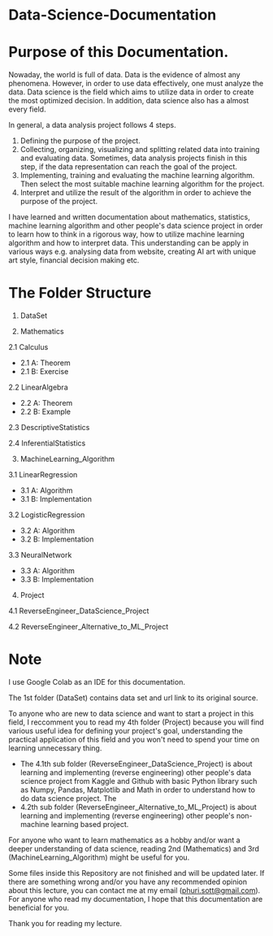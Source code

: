 # Data-Science-Documentation

# Purpose of this Documentation.

Nowaday, the world is full of data. Data is the evidence of almost any phenomena. However, in order to use data effectively, one must analyze the data. Data science is the field which aims to utilize data in order to create the most optimized decision. In addition, data science also has a almost every field.

In general, a data analysis project follows 4 steps.
1.	Defining the purpose of the project.
2.	Collecting, organizing, visualizing and splitting related data into training and evaluating data. Sometimes, data analysis projects finish in this step, if the data representation can reach the goal of the project.
3.	Implementing, training and evaluating the machine learning algorithm. Then select the most suitable machine learning algorithm for the project.
4.	Interpret and utilize the result of the algorithm in order to achieve the purpose of the project.

I have learned and written documentation about mathematics, statistics, machine learning algorithm and other people's data science project in order to learn how to think in a rigorous way, how to utilize machine learning algorithm and how to interpret data. This understanding can be apply in various ways e.g. analysing data from website, creating AI art with unique art style, financial decision making etc.

# The Folder Structure

1. DataSet

2. Mathematics

2.1 Calculus
* 2.1 A: Theorem
* 2.1 B: Exercise
  
2.2 LinearAlgebra
* 2.2 A: Theorem
* 2.2 B: Example
  
2.3 DescriptiveStatistics
  
2.4 InferentialStatistics

3. MachineLearning_Algorithm

3.1 LinearRegression
* 3.1 A: Algorithm
* 3.1 B: Implementation
  
3.2 LogisticRegression
* 3.2 A: Algorithm
* 3.2 B: Implementation
  
3.3 NeuralNetwork
* 3.3 A: Algorithm
* 3.3 B: Implementation

4. Project

4.1 ReverseEngineer_DataScience_Project

4.2 ReverseEngineer_Alternative_to_ML_Project

# Note

I use Google Colab as an IDE for this documentation.

The 1st folder (DataSet) contains data set and url link to its original source.

To anyone who are new to data science and want to start a project in this field, I reccomment you to read my 4th folder (Project) because you will find various useful idea for defining your project's goal, understanding the practical application of this field and you won't need to spend your time on learning unnecessary thing. 
* The 4.1th sub folder (ReverseEngineer_DataScience_Project) is about learning and implementing (reverse engineering) other people's data science project from Kaggle and Github with basic Python library such as Numpy, Pandas, Matplotlib and Math in order to understand how to do data science project. The 
* 4.2th sub folder (ReverseEngineer_Alternative_to_ML_Project) is about learning and implementing (reverse engineering) other people's non-machine learning based project.

For anyone who want to learn mathematics as a hobby and/or want a deeper understanding of data science, reading 2nd (Mathematics) and 3rd (MachineLearning_Algorithm) might be useful for you.

Some files inside this Repository are not finished and will be updated later. If there are something wrong and/or you have any recommended opinion about this lecture, you can contact me at my email (phuri.sott@gmail.com). For anyone who read my documentation, I hope that this documentation are beneficial for you.

Thank you for reading my lecture.
